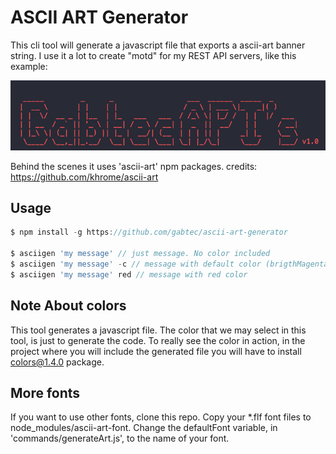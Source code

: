 # ASCII ART Generator

This cli tool will generate a javascript file that exports a ascii-art banner string.
I use it a lot to create "motd" for my REST API servers, like this example:

<img src="https://github.com/gabtec/ascii-art-generator/blob/main/assets/example.png">

Behind the scenes it uses 'ascii-art' npm packages.
credits: https://github.com/khrome/ascii-art

## Usage

```js
$ npm install -g https://github.com/gabtec/ascii-art-generator

$ asciigen 'my message' // just message. No color included
$ asciigen 'my message' -c // message with default color (brigthMagenta)
$ asciigen 'my message' red // message with red color
```

## Note About colors

This tool generates a javascript file.
The color that we may select in this tool, is just to generate the code.
To really see the color in action, in the project where you will include the generated file you will have to install colors@1.4.0 package.

## More fonts

If you want to use other fonts, clone this repo.
Copy your \*.flf font files to node_modules/ascii-art-font.
Change the defaultFont variable, in 'commands/generateArt.js', to the name of your font.
